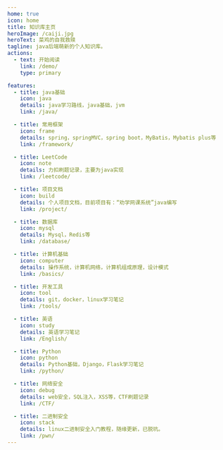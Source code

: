 ```yaml
---
home: true
icon: home
title: 知识库主页
heroImage: /caiji.jpg
heroText: 菜鸡的自我救赎
tagline: java后端萌新的个人知识库。
actions:
  - text: 开始阅读
    link: /demo/
    type: primary

features:
  - title: java基础
    icon: java
    details: java学习路线，java基础，jvm
    link: /java/

  - title: 常用框架
    icon: frame
    details: spring，springMVC，spring boot，MyBatis，Mybatis plus等
    link: /framework/

  - title: LeetCode
    icon: note
    details: 力扣刷题记录，主要为java实现
    link: /leetcode/

  - title: 项目文档
    icon: build
    details: 个人项目文档，目前项目有：“劝学网课系统”java编写
    link: /project/

  - title: 数据库
    icon: mysql
    details: Mysql，Redis等
    link: /database/

  - title: 计算机基础
    icon: computer
    details: 操作系统，计算机网络，计算机组成原理，设计模式
    link: /basics/

  - title: 开发工具
    icon: tool
    details: git，docker，linux学习笔记
    link: /tools/

  - title: 英语
    icon: study
    details: 英语学习笔记
    link: /English/

  - title: Python
    icon: python
    details: Python基础，Django，Flask学习笔记
    link: /python/

  - title: 网络安全
    icon: debug
    details: web安全，SQL注入，XSS等，CTF刷题记录
    link: /CTF/

  - title: 二进制安全
    icon: stack
    details: linux二进制安全入门教程，随缘更新，已脱坑。
    link: /pwn/
---
```


